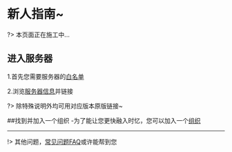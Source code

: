 # 新人指南~  

?> 本页面正在施工中...

## 进入服务器  
1.首先您需要服务器的[白名单](/zh-CN/join/whitelist.md)  

2.浏览[服务器信息](/zh-CN/guide/serverInfo.md)并链接  

?> 除特殊说明外均可用对应版本原版链接~  

##找到并加入一个组织
  -为了能让您更快融入时忆，您可以加入一个[组织](/zh-CN/culture/group.md)

---

!> 其他问题，[常见问题FAQ](/zh-CN/guide/faq.md)或许能帮到您